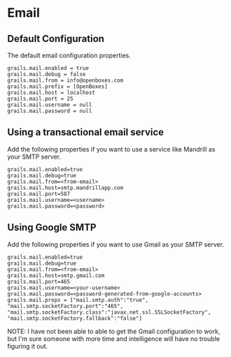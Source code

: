 # Email 

## Default Configuration
The default email configuration properties.
```
grails.mail.enabled = true			
grails.mail.debug = false
grails.mail.from = info@openboxes.com
grails.mail.prefix = [OpenBoxes]
grails.mail.host = localhost
grails.mail.port = 25
grails.mail.username = null
grails.mail.password = null
```

## Using a transactional email service
Add the following properties if you want to use a service like Mandrill as your SMTP server.
```
grails.mail.enabled=true
grails.mail.debug=true
grails.mail.from=<from-email>
grails.mail.host=smtp.mandrillapp.com
grails.mail.port=587
grails.mail.username=<username>
grails.mail.password=<password>
```

## Using Google SMTP
Add the following properties if you want to use Gmail as your SMTP server.
```
grails.mail.enabled=true
grails.mail.debug=true
grails.mail.from=<from-email>
grails.mail.host=smtp.gmail.com
grails.mail.port=465
grails.mail.username=<your-username>
grails.mail.password=<password-generated-from-google-accounts>
grails.mail.props = ["mail.smtp.auth":"true", "mail.smtp.socketFactory.port":"465", "mail.smtp.socketFactory.class":"javax.net.ssl.SSLSocketFactory", "mail.smtp.socketFactory.fallback":"false"]
```
NOTE: I have not been able to able to get the Gmail configuration to work, but I'm sure someone with more time and intelligence will have no trouble figuring it out.
